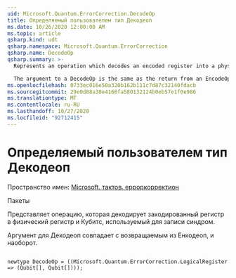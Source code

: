 ```yaml
---
uid: Microsoft.Quantum.ErrorCorrection.DecodeOp
title: Определяемый пользователем тип Декодеоп
ms.date: 10/26/2020 12:00:00 AM
ms.topic: article
qsharp.kind: udt
qsharp.namespace: Microsoft.Quantum.ErrorCorrection
qsharp.name: DecodeOp
qsharp.summary: >-
  Represents an operation which decodes an encoded register into a physical register and the scratch qubits used to record a syndrome.

  The argument to a DecodeOp is the same as the return from an EncodeOp, and vice versa.
ms.openlocfilehash: 0733ec016e50a320b162b111c7d87c32140fdacb
ms.sourcegitcommit: 29e0d88a30e4166fa580132124b0eb57e1f0e986
ms.translationtype: MT
ms.contentlocale: ru-RU
ms.lasthandoff: 10/27/2020
ms.locfileid: "92712415"
---
```

# <a name="decodeop-user-defined-type"></a>Определяемый пользователем тип Декодеоп

Пространство имен: [Microsoft. тактов. ерроркорректион](xref:Microsoft.Quantum.ErrorCorrection)

Пакеты [](https://nuget.org/packages/)


Представляет операцию, которая декодирует закодированный регистр в физический регистр и Кубитс, используемый для записи синдром.

Аргумент для Декодеоп совпадает с возвращаемым из Енкодеоп, и наоборот.

```qsharp

newtype DecodeOp = ((Microsoft.Quantum.ErrorCorrection.LogicalRegister => (Qubit[], Qubit[])));
```

